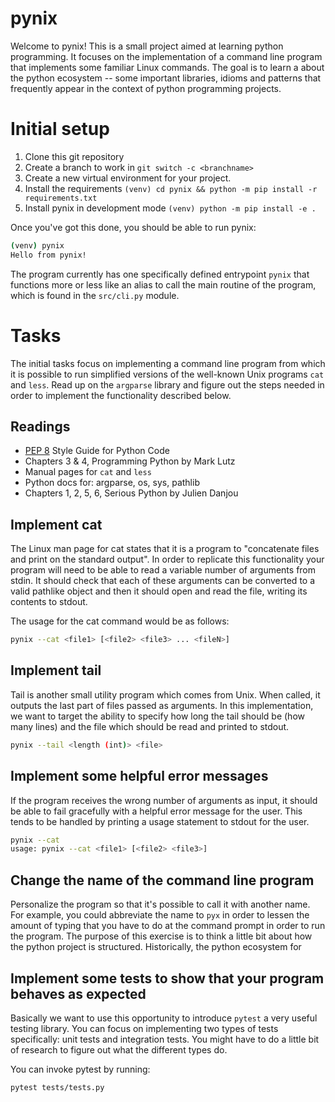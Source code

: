 pynix
=====

Welcome to pynix! This is a small project aimed at learning python
programming. It focuses on the implementation of a command line program
that implements some familiar Linux commands. The goal is to learn a
about the python ecosystem -- some important libraries, idioms and
patterns that frequently appear in the context of python programming
projects.

# Initial setup 

1. Clone this git repository
2. Create a branch to work in 
   `git switch -c <branchname>`
3. Create a new virtual environment for your project.
4. Install the requirements 
   `(venv) cd pynix && python -m pip install -r requirements.txt`
5. Install pynix in development mode 
   `(venv) python -m pip install -e .`

Once you've got this done, you should be able to run pynix:

```bash
(venv) pynix 
Hello from pynix!
```

The program currently has one specifically defined entrypoint `pynix`
that functions more or less like an alias to call the main routine of the
program, which is found in the `src/cli.py` module.


# Tasks 

The initial tasks focus on implementing a command line program from
which it is possible to run simplified versions of the well-known Unix
programs `cat` and `less`. Read up on the `argparse` library and figure
out the steps needed in order to implement the functionality described
below.

## Readings
+ [PEP 8](https://peps.python.org/pep-0008/) Style Guide for Python Code
+ Chapters 3 & 4, Programming Python by Mark Lutz
+ Manual pages for `cat` and `less`
+ Python docs for: argparse, os, sys, pathlib
+ Chapters 1, 2, 5, 6, Serious Python by Julien Danjou


## Implement cat 

The Linux man page for cat states that it is a program to "concatenate
files and print on the standard output". In order to replicate this
functionality your program will need to be able to read a variable
number of arguments from stdin. It should check that each of these
arguments can be converted to a valid pathlike object and then it should
open and read the file, writing its contents to stdout.

The usage for the cat command would be as follows: 
```bash
pynix --cat <file1> [<file2> <file3> ... <fileN>]
```

## Implement tail

Tail is another small utility program which comes from Unix. When called, it
outputs the last part of files passed as arguments. In this implementation, we
want to target the ability to specify how long the tail should be (how many
lines) and the file which should be read and printed to stdout.

```bash
pynix --tail <length (int)> <file>
```

## Implement some helpful error messages

If the program receives the wrong number of arguments as input, it
should be able to fail gracefully with a helpful error message for the
user. This tends to be handled by printing a usage statement to stdout
for the user.

```bash
pynix --cat 
usage: pynix --cat <file1> [<file2> <file3>]
```

## Change the name of the command line program 

Personalize the program so that it's possible to call it with another
name. For example, you could abbreviate the name to `pyx` in order to
lessen the amount of typing that you have to do at the command prompt in
order to run the program. The purpose of this exercise is to think a little bit
about how the python project is structured. Historically, the python ecosystem
for 

## Implement some tests to show that your program behaves as expected

Basically we want to use this opportunity to introduce `pytest` a very useful
testing library. You can focus on implementing two types of tests specifically:
unit tests and integration tests. You might have to do a little bit of research
to figure out what the different types do.

You can invoke pytest by running:
```bash
pytest tests/tests.py
```
